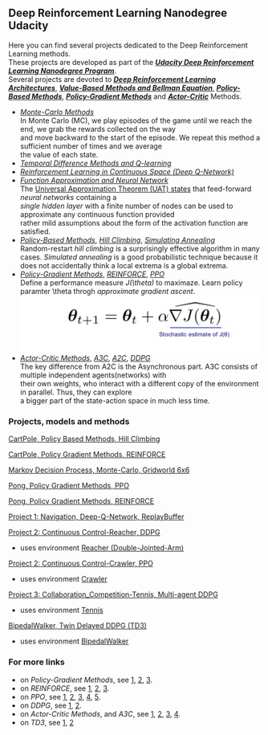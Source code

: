 ## Deep Reinforcement Learning Nanodegree Udacity

Here you can find several projects dedicated to the Deep Reinforcement Learning methods.   
These projects are developed as part of the [**_Udacity Deep Reinforcement Learning Nanodegree Program_**](https://www.udacity.com/course/deep-reinforcement-learning-nanodegree--nd893).    
Several projects are devoted to [**_Deep Reinforcement Learning Architectures_**](https://arxiv.org/pdf/1806.08894.pdf), 
[**_Value-Based Methods and Bellman Equation_**](https://medium.com/@jonathan_hui/rl-value-learning-24f52b49c36d), 
[**_Policy-Based Methods_**](https://towardsdatascience.com/policy-based-reinforcement-learning-the-easy-way-8de9a3356083), 
[**_Policy-Gradient Methods_**](https://towardsdatascience.com/policy-gradients-in-a-nutshell-8b72f9743c5d) and 
[**_Actor-Critic_**](https://towardsdatascience.com/understanding-actor-critic-methods-931b97b6df3f) Methods.

* [_Monte-Carlo Methods_](https://medium.com/@zsalloum/monte-carlo-in-reinforcement-learning-the-easy-way-564c53010511)       
In Monte Carlo (MC), we play episodes of the game until we reach the end, we grab the rewards collected on the way   
and move backward  to the start of the episode. We repeat this method a sufficient number of times and we average    
the value of each state.   
* [_Temporal Difference Methods and Q-learning_](https://en.wikipedia.org/wiki/Temporal_difference_learning)
* [_Reinforcement Learning in Continuous Space (Deep Q-Network)_](https://en.wikipedia.org/wiki/Reinforcement_learning)
* [_Function Approximation and Neural Network_](https://medium.com/biffures/rl-course-by-david-silver-lectures-5-to-7-576188d3b033)    
The [Universal Approximation Theorem (UAT) states](https://towardsdatascience.com/the-approximation-power-of-neural-networks-with-python-codes-ddfc250bdb58) that feed-forward _neural networks_ containing a  
_single hidden layer_ with a finite number of nodes can be used to approximate any continuous function provided      
rather mild assumptions about the form of the activation function are satisfied.
* [_Policy-Based Methods_](https://towardsdatascience.com/policy-based-reinforcement-learning-the-easy-way-8de9a3356083), [_Hill Climbing_](https://en.wikipedia.org/wiki/Hill_climbing), [_Simulating Annealing_](https://medium.com/@macromoltek/machine-learning-and-simulated-annealing-588b2e70d0cc)     
Random-restart _hill climbing_ is a surprisingly effective algorithm in many cases.  _Simulated annealing_ is a good probabilistic     technique because it does not accidentally think a local extrema is a global extrema.
* [_Policy-Gradient Methods_](https://lilianweng.github.io/lil-log/2018/04/08/policy-gradient-algorithms.html), [_REINFORCE_](https://medium.com/samkirkiles/reinforce-policy-gradients-from-scratch-in-numpy-6a09ae0dfe12), [_PPO_](https://arxiv.org/abs/1707.06347)    
Define a performance measure _J(\theta)_ to maximaze. Learn policy paramter \theta throgh _approximate gradient ascent_.    
![](policy-gradient-methods-2.jpg)
* [_Actor-Critic Methods_](https://towardsdatascience.com/soft-actor-critic-demystified-b8427df61665), [_A3C_](https://medium.com/emergent-future/simple-reinforcement-learning-with-tensorflow-part-8-asynchronous-actor-critic-agents-a3c-c88f72a5e9f2), [_A2C_](https://hackernoon.com/intuitive-rl-intro-to-advantage-actor-critic-a2c-4ff545978752), [_DDPG_](https://medium.com/@amitpatel.gt/policy-gradients-1edbbbc8de6b)    
The key difference from A2C is the Asynchronous part. A3C consists of multiple independent agents(networks) with   
their own weights, who interact with a different copy of the environment in parallel. Thus, they can explore    
a bigger part of the state-action space in much less time.

### Projects, models and methods

[CartPole, Policy Based Methods, Hill Climbing](https://github.com/Rafael1s/Deep-Reinforcement-Learning-Udacity/tree/master/CartPole-Policy-Based-Hill-Climbing)    

[CartPole, Policy Gradient Methods, REINFORCE](https://github.com/Rafael1s/Deep-Reinforcement-Learning-Udacity/tree/master/CartPole-Policy-Gradient-Reinforce)   

[Markov Decision Process, Monte-Carlo, Gridworld 6x6](https://github.com/Rafael1s/Deep-Reinforcement-Learning-Udacity/tree/master/Markov-Decision-Process_6x6)    

[Pong, Policy Gradient Methods, PPO](https://github.com/Rafael1s/Deep-Reinforcement-Learning-Udacity/tree/master/Pong-Policy-Gradient-PPO)    

[Pong, Policy Gradient Methods, REINFORCE](https://github.com/Rafael1s/Deep-Reinforcement-Learning-Udacity/tree/master/Pong-Policy-Gradient-REINFORCE)    

[Project 1: Navigation, Deep-Q-Network, ReplayBuffer](https://github.com/Rafael1s/Deep-Reinforcement-Learning-Udacity/tree/master/Project-1_Navigation-DQN)

[Project 2: Continuous Control-Reacher, DDPG](https://github.com/Rafael1s/Deep-Reinforcement-Learning-Udacity/tree/master/Project-2_Continuous-Control-Reacher-DDPG)    

* uses environment [Reacher (Double-Jointed-Arm)](https://github.com/Unity-Technologies/ml-agents/blob/master/docs/Learning-Environment-Examples.md#reacher)

[Project 2: Continuous Control-Crawler, PPO](https://github.com/Rafael1s/Deep-Reinforcement-Learning-Udacity/tree/master/Project-2_Continuous-Control-Crawler-PPO)    

* uses environment [Crawler](https://github.com/Unity-Technologies/ml-agents/blob/master/docs/Learning-Environment-Examples.md#crawler) 
     
[Project 3: Collaboration_Competition-Tennis, Multi-agent DDPG](https://github.com/Rafael1s/Deep-Reinforcement-Learning-Udacity/tree/master/Project-3_Collaboration_Competition-Tennis-Maddpg)     

* uses environment [Tennis](https://github.com/Unity-Technologies/ml-agents/blob/master/docs/Learning-Environment-Examples.md#tennis)     

[BipedalWalker, Twin Delayed DDPG (TD3)](https://github.com/Rafael1s/Deep-Reinforcement-Learning-Udacity/tree/master/BipedalWalker-TwinDelayed-DDPG%20(TD3))    

* uses environment [BipedalWalker](https://github.com/openai/gym/wiki/BipedalWalker-v2)

### For more links 

  * on _Policy-Gradient Methods_, see [1](https://medium.com/@jonathan_hui/rl-policy-gradients-explained-9b13b688b146), [2](https://towardsdatascience.com/an-intuitive-explanation-of-policy-gradient-part-1-reinforce-aa4392cbfd3c), [3](https://towardsdatascience.com/policy-gradients-in-a-nutshell-8b72f9743c5d).
  * on _REINFORCE_, see [1](https://towardsdatascience.com/an-intuitive-explanation-of-policy-gradient-part-1-reinforce-aa4392cbfd3c),
  [2](http://karpathy.github.io/2016/05/31/rl/), [3](https://medium.com/mini-distill/discrete-optimization-beyond-reinforce-5ca171bebf17).       
  * on _PPO_,  see [1](https://medium.com/arxiv-bytes/summary-proximal-policy-optimization-ppo-86e41b557a8b), [2](https://openai.com/blog/openai-baselines-ppo/), [3](https://towardsdatascience.com/the-pursuit-of-robotic-happiness-how-trpo-and-ppo-stabilize-policy-gradient-methods-545784094e3b), [4](https://medium.com/@jonathan_hui/rl-proximal-policy-optimization-ppo-explained-77f014ec3f12), [5](https://towardsdatascience.com/introduction-to-various-reinforcement-learning-algorithms-part-ii-trpo-ppo-87f2c5919bb9).        
  * on _DDPG_, see [1](https://towardsdatascience.com/introduction-to-various-reinforcement-learning-algorithms-i-q-learning-sarsa-dqn-ddpg-72a5e0cb6287), [2](https://spinningup.openai.com/en/latest/algorithms/ddpg.html#the-q-learning-side-of-ddpg).        
  * on _Actor-Critic Methods_, and _A3C_, see [1](https://towardsdatascience.com/advanced-reinforcement-learning-6d769f529eb3), [2](https://blog.goodaudience.com/a3c-what-it-is-what-i-built-6b91fe5ec09c), [3](https://towardsdatascience.com/understanding-actor-critic-methods-931b97b6df3f), [4](http://papers.nips.cc/paper/1786-actor-critic-algorithms.pdf).          
   * on _TD3_, see [1](https://arxiv.org/abs/1802.09477), [2](https://spinningup.openai.com/en/latest/algorithms/td3.html#other-public-implementations)  

